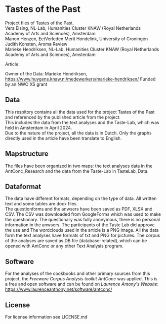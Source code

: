 # Tastes of the Past
Project files of Tastes of the Past.  
Vera Eising, NL-Lab, Humanities Cluster KNAW (Royal Netherlands Academy of Arts and Sciences), Amsterdam  
Manon Henzen, EetVerleden Merit Hondelink, University of Groningen  
Judith Konsten, Aroma Review  
Marieke Hendriksen, NL-Lab, Humanities Cluster KNAW (Royal Netherlands Academy of Arts and Sciences), Amsterdam 

Article:

Owner of the Data: Marieke Hendriksen, https://www.huygens.knaw.nl/medewerkers/marieke-hendriksen/
Funded by an NWO XS grant
## Data
This respitory contains all the data used for the project Tastes of the Past and referenced by the published article from the project.  
This includes the data from the text analyses and the Taste-Lab, which was held in Amsterdam in April 2024.  
Due to the nature of the project, all the data is in Dutch. Only the graphs directly used in the article have been translate to English.  

## Mapstructure
The files have been organized in two maps: the text analyses data in the AntConc_Research and the data from the Taste-Lab in TasteLab_Data.


## Dataformat
The data have different formats, depending on the type of data. All written text and some tables are docx files.  
The questionforms and the anwsers have been saved as PDF, XLSX and CSV. The CSV was downloaded from GoogleForms which was used to make the questionary. 
The questionary was fully anonymous, there is no personal information in the anwsers. The participants of the Taste Lab did approve the use and 
The wordclouds used in the article is a PNG image.
All the data form the text analyses have formats of txt and PNG for pictures. The corpus of the analyses are saved as DB file (database-related), which can be opened with AntConc or any other Text Analysis program.

## Software
For the analyses of the cookbooks and other primary sources from this project, the *Freeware Corpus Analysis toolkit AntConc* was applied.
This is a free and open software and can be found on *Laurence Antony's Website*: https://www.laurenceanthony.net/software/antconc/  

## License
For license information see LICENSE.md
